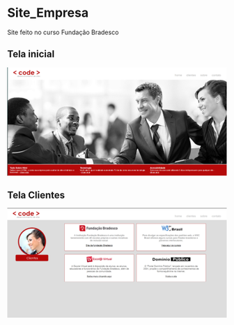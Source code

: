 # Site_Empresa
Site feito no curso Fundação Bradesco 
 
## Tela inicial
![Screenshot](imagem/site-index.PNG)

## Tela Clientes
![Screenshot](imagem/site-clientes.PNG)
